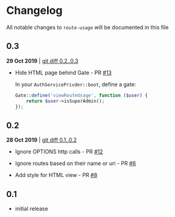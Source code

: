 # Changelog

All notable changes to `route-usage` will be documented in this file

## 0.3
**29 Oct 2019** | [git diff 0.2..0.3](https://github.com/julienbourdeau/route-usage/compare/0.3..0.3)

* Hide HTML page behind Gate  - PR [#13](https://github.com/julienbourdeau/route-usage/pull/13)

    In your `AuthServicePrivder::boot`, define a gate:
    
    ```php
    Gate::define('viewRouteUsage', function ($user) {
        return $user->isSuperAdmin();
    });
    ```

## 0.2
**28 Oct 2019** | [git diff 0.1..0.2](https://github.com/julienbourdeau/route-usage/compare/0.1..0.2)

* Ignore OPTIONS http calls - PR [#12](https://github.com/julienbourdeau/route-usage/pull/12)

* Ignore routes based on their name or uri - PR [#6](https://github.com/julienbourdeau/route-usage/pull/6)

* Add style for HTML view - PR [#8](https://github.com/julienbourdeau/route-usage/pull/8)

## 0.1 

- initial release
